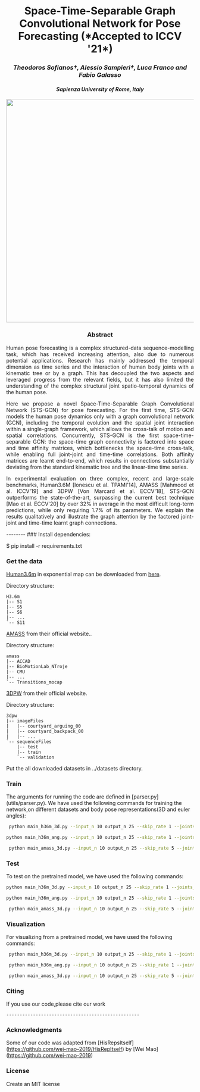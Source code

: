 
<div align="center">
<h1>Space-Time-Separable Graph Convolutional Network for Pose Forecasting (*Accepted to ICCV '21*)</h1>
<h3> <i>Theodoros Sofianos†, Alessio Sampieri†, Luca Franco and Fabio Galasso</i></h3>
 <h4> <i>Sapienza University of Rome, Italy</i></h4>

<image src="https://github.com/FraLuca/STSGCN/blob/main/pipeline-cameraready-1.png" width="600">
</div>

<div align="center"> <h3> Abstract </h3>  </div>
<div align="justify">
Human pose forecasting is a complex structured-data sequence-modelling task, which has received increasing attention, also due to numerous potential applications. Research has mainly addressed the temporal dimension as time series and the interaction of human body joints with a kinematic tree or by a graph. This has decoupled the two aspects and leveraged progress from the relevant fields, but it has also limited the understanding of the complex structural joint spatio-temporal dynamics of the human pose.

Here we propose a novel Space-Time-Separable Graph Convolutional Network (STS-GCN) for pose forecasting. For the first time, STS-GCN models the human pose dynamics only with a graph convolutional network (GCN), including the temporal evolution and the spatial joint interaction within a single-graph framework, which allows the cross-talk of motion and spatial correlations. Concurrently, STS-GCN is the first space-time-separable GCN: the space-time graph connectivity is factored into space and time affinity matrices, which bottlenecks the space-time cross-talk, while enabling full joint-joint and time-time correlations. Both affinity matrices are learnt end-to-end, which results in connections substantially deviating from the standard kinematic tree and the linear-time time series.

In experimental evaluation on three complex, recent and large-scale benchmarks, Human3.6M [Ionescu et al. TPAMI'14], AMASS [Mahmood et al. ICCV'19] and 3DPW [Von Marcard et al. ECCV'18], STS-GCN outperforms the state-of-the-art, surpassing the current best technique [Mao et al. ECCV'20] by over 32% in average in the most difficult long-term predictions, while only requiring 1.7% of its parameters. We explain the results qualitatively and illustrate the graph attention by the factored joint-joint and time-time learnt graph connections.
</div>
--------
 ### Install dependencies:
 
 $ pip install -r requirements.txt

 
 ### Get the data

[Human3.6m](http://vision.imar.ro/human3.6m/description.php) in exponential map can be downloaded from [here](http://www.cs.stanford.edu/people/ashesh/h3.6m.zip).
 
Directory structure: 
```shell script
H3.6m
|-- S1
|-- S5
|-- S6
|-- ...
`-- S11
```

[AMASS](https://amass.is.tue.mpg.de/en) from their official website..
 

Directory structure:
```shell script
amass
|-- ACCAD
|-- BioMotionLab_NTroje
|-- CMU
|-- ...
`-- Transitions_mocap
```
[3DPW](https://virtualhumans.mpi-inf.mpg.de/3DPW/) from their official website.

Directory structure: 
```shell script
3dpw
|-- imageFiles
|   |-- courtyard_arguing_00
|   |-- courtyard_backpack_00
|   |-- ...
`-- sequenceFiles
    |-- test
    |-- train
    `-- validation
```
Put the all downloaded datasets in ../datasets directory.

### Train
The arguments for running the code are defined in [parser.py] (utils/parser.py). We have used the following commands for training the network,on different datasets and body pose representations(3D and euler angles):
 
```bash
 python main_h36m_3d.py --input_n 10 output_n 25 --skip_rate 1 --joints_to_consider 22 
 ```
 ```bash
 python main_h36m_ang.py --input_n 10 output_n 25 --skip_rate 1 --joints_to_consider 16 
  ```
 ```bash
  python main_amass_3d.py --input_n 10 output_n 25 --skip_rate 5 --joints_to_consider 18 
  ```
 
 ### Test
 To test on the pretrained model, we have used the following commands:
 ```bash
 python main_h36m_3d.py --input_n 10 output_n 25 --skip_rate 1 --joints_to_consider 22 --mode test --model_path .checkpoints/CKPT_3D_H36M/h36_3d_25frames_ckpt
  ```
  ```bash
  python main_h36m_ang.py --input_n 10 output_n 25 --skip_rate 1 --joints_to_consider 16 --mode test --model_path .checkpoints/CKPT_ANG_H36M/h36_ang_25frames_ckpt
  ```
  ```bash
   python main_amass_3d.py --input_n 10 output_n 25 --skip_rate 5 --joints_to_consider 18 --mode test --model_path .checkpoints/CKPT_3D_AMASS/amass_3d_25frames_ckpt
  ```
### Visualization
 For visualizing from a pretrained model, we have used the following commands:
 ```bash
  python main_h36m_3d.py --input_n 10 output_n 25 --skip_rate 1 --joints_to_consider 22 --mode viz --model_path .checkpoints/CKPT_3D_H36M/h36_3d_25frames_ckpt --n_viz 5
 ```
 ```bash
  python main_h36m_ang.py --input_n 10 output_n 25 --skip_rate 1 --joints_to_consider 16 --mode viz --model_path .checkpoints/CKPT_ANG_H36M/h36_ang_25frames_ckpt --n_viz 5
 ```
 ```bash
  python main_amass_3d.py --input_n 10 output_n 25 --skip_rate 5 --joints_to_consider 18 --mode viz --model_path .checkpoints/CKPT_3D_AMASS/amass_3d_25frames_ckpt --n_viz 5
 ```

### Citing
 If you use our code,please cite our work
 
 ```
 --------------------------------------------------
 ```
 
 ### Acknowledgments
 
 Some of our code was adapted from [HisRepsItself] (https://github.com/wei-mao-2019/HisRepItself) by [Wei Mao] (https://github.com/wei-mao-2019)
 
 ### License 
 
 Create an MIT license
